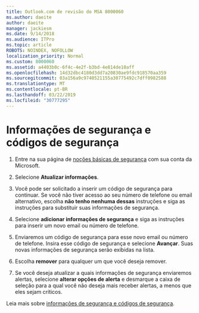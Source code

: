```yaml
---
title: Outlook.com de revisão do MSA 8000060
ms.author: daeite
author: daeite
manager: jackiesm
ms.date: 9/14/2018
ms.audience: ITPro
ms.topic: article
ROBOTS: NOINDEX, NOFOLLOW
localization_priority: Normal
ms.custom: 8000060
ms.assetid: a4403b0c-6f4c-4e2f-b3bd-4e814de10aff
ms.openlocfilehash: 14d32dbc4180d3dd7a20830ae9fdc918570aa359
ms.sourcegitcommit: 03a156a9c9740521155a30775492c7dff0982588
ms.translationtype: MT
ms.contentlocale: pt-BR
ms.lasthandoff: 03/22/2019
ms.locfileid: "30777295"
---
```

# <a name="security-info-and-security-codes"></a>Informações de segurança e códigos de segurança

1. Entre na sua página de [noções básicas de segurança](https://account.microsoft.com/security) com sua conta da Microsoft. 
    
2. Selecione **Atualizar informações**. 
    
3. Você pode ser solicitado a inserir um código de segurança para continuar. Se você não tiver acesso ao seu número de telefone ou email alternativo, escolha **não tenho nenhuma dessas** instruções e siga as instruções para substituir suas informações de segurança. 
    
4. Selecione **adicionar informações de segurança** e siga as instruções para inserir um novo email ou número de telefone. 
    
5. Enviaremos um código de segurança para esse novo email ou número de telefone. Insira esse código de segurança e selecione **Avançar**. Suas novas informações de segurança serão exibidas na lista. 
    
6. Escolha **remover** para qualquer um que você deseja remover. 
    
7. Se você deseja atualizar a quais informações de segurança enviaremos alertas, selecione **alterar opções de alerta** e desmarque a caixa de seleção para a qual você não deseja mais receber alertas, a menos que eles sejam críticos. 
    
Leia mais sobre [informações de segurança e códigos de segurança](https://support.microsoft.com/help/12428/).
  

